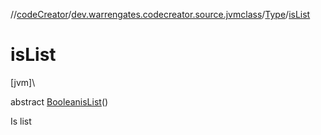 //[codeCreator](../../../index.md)/[dev.warrengates.codecreator.source.jvmclass](../index.md)/[Type](index.md)/[isList](is-list.md)

# isList

[jvm]\

abstract [Boolean](https://docs.oracle.com/javase/8/docs/api/java/lang/Boolean.html)[isList](is-list.md)()

Is list
